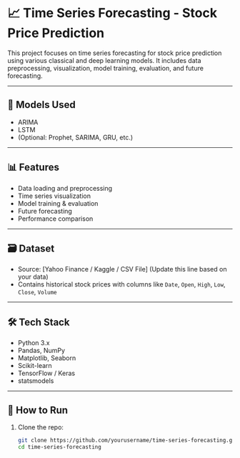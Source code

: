 # 📈 Time Series Forecasting - Stock Price Prediction

This project focuses on time series forecasting for stock price prediction using various classical and deep learning models. It includes data preprocessing, visualization, model training, evaluation, and future forecasting.

---

## 🧠 Models Used

- ARIMA
- LSTM
- (Optional: Prophet, SARIMA, GRU, etc.)

---

## 📊 Features

- Data loading and preprocessing
- Time series visualization
- Model training & evaluation
- Future forecasting
- Performance comparison

---

## 🗃️ Dataset

- Source: [Yahoo Finance / Kaggle / CSV File] (Update this line based on your data)
- Contains historical stock prices with columns like `Date`, `Open`, `High`, `Low`, `Close`, `Volume`

---

## 🛠️ Tech Stack

- Python 3.x
- Pandas, NumPy
- Matplotlib, Seaborn
- Scikit-learn
- TensorFlow / Keras
- statsmodels

---

## 🧪 How to Run

1. Clone the repo:
   ```bash
   git clone https://github.com/yourusername/time-series-forecasting.git
   cd time-series-forecasting
